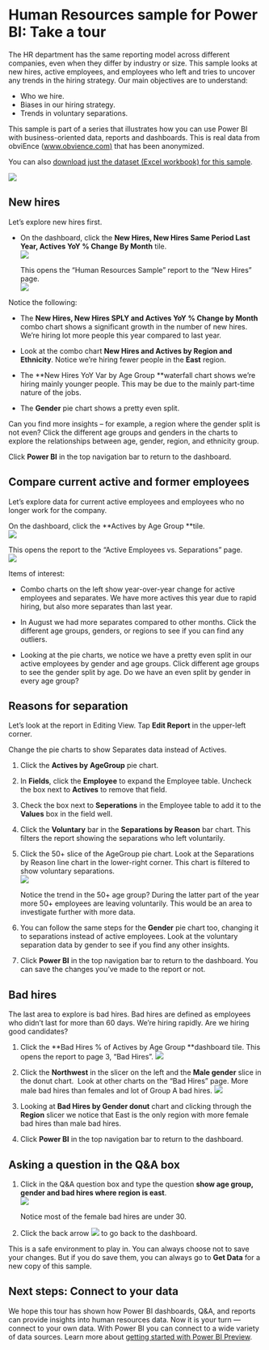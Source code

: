 ﻿<properties 
   pageTitle="Human Resources sample for Power BI: Take a tour"
   description="Human Resources sample for Power BI: Take a tour"
   services="powerbi" 
   documentationCenter="" 
   authors="maggiesMSFT" 
   manager="mblythe" 
   editor=""
   tags=""/>
 
<tags
   ms.service="powerbi"
   ms.devlang="NA"
   ms.topic="article"
   ms.tgt_pltfrm="NA"
   ms.workload="powerbi"
   ms.date="10/16/2015"
   ms.author="maggies"/>

# Human Resources sample for Power BI: Take a tour  

The HR department has the same reporting model across different companies, even when they differ by industry or size. This sample looks at new hires, active employees, and employees who left and tries to uncover any trends in the hiring strategy. Our main objectives are to understand:

- Who we hire.
- Biases in our hiring strategy.
- Trends in voluntary separations.

This sample is part of a series that illustrates how you can use Power BI with business-oriented data, reports and dashboards. This is real data from obviEnce ([www.obvience.com)](http://www.obvience.com/) that has been anonymized.

You can also [download just the dataset (Excel workbook) for this sample](http://go.microsoft.com/fwlink/?LinkId=528592).

![](media/powerbi-sample-human-resources-take-a-tour/hr1.png)

## New hires  
Let’s explore new hires first.
- On the dashboard, click the **New Hires, New Hires Same Period Last Year, Actives YoY % Change** **By Month** tile.  
    ![](media/powerbi-sample-human-resources-take-a-tour/hr2.png)  

    This opens the “Human Resources Sample” report to the “New Hires” page.  
    ![](media/powerbi-sample-human-resources-take-a-tour/hr3.png)

Notice the following:

- The **New Hires, New Hires SPLY and Actives YoY % Change by Month** combo chart shows a significant growth in the number of new hires. We’re hiring lot more people this year compared to last year.

- Look at the combo chart **New Hires and Actives by Region and Ethnicity**. Notice we’re hiring fewer people in the **East** region.

- The **New Hires YoY Var by Age Group **waterfall chart shows we’re hiring mainly younger people. This may be due to the mainly part-time nature of the jobs.

- The **Gender** pie chart shows a pretty even split.

Can you find more insights – for example, a region where the gender split is not even? Click the different age groups and genders in the charts to explore the relationships between age, gender, region, and ethnicity group.

Click **Power BI** in the top navigation bar to return to the dashboard.

## Compare current active and former employees  
Let’s explore data for current active employees and employees who no longer work for the company.

On the dashboard, click the **Actives by Age Group **tile.  
![](media/powerbi-sample-human-resources-take-a-tour/hr4.png)

This opens the report to the “Active Employees vs. Separations” page.  
![](media/powerbi-sample-human-resources-take-a-tour/hr5.png)

Items of interest:

- Combo charts on the left show year-over-year change for active employees and separates. We have more actives this year due to rapid hiring, but also more separates than last year.

- In August we had more separates compared to other months. Click the different age groups, genders, or regions to see if you can find any outliers.

- Looking at the pie charts, we notice we have a pretty even split in our active employees by gender and age groups. Click different age groups to see the gender split by age. Do we have an even split by gender in every age group? 

## Reasons for separation  
Let’s look at the report in Editing View. Tap **Edit Report** in the upper-left corner. 

Change the pie charts to show Separates data instead of Actives.

1.  Click the **Actives by** **AgeGroup** pie chart.

2.  In **Fields**, click the **Employee** ﻿to expand the Employee table. Uncheck the box next to **Actives**﻿ to remove that field.

3.  Check the box next to **Seperations** in the Employee table to add it to the **Values** box in the field well.

4.  Click the **Voluntary** bar in the **Separations by Reason** bar chart. This filters the report showing the separations who left voluntarily.

5.  Click the 50+ slice of the AgeGroup pie chart.
    Look at the Separations by Reason line chart in the lower-right corner. This chart is filtered to show voluntary separations.  
    ![](media/powerbi-sample-human-resources-take-a-tour/hr6.png)

    Notice the trend in the 50+ age group? During the latter part of the year more 50+ employees are leaving voluntarily. This would be an area to investigate further with more data.

6.  You can follow the same steps for the **Gender** pie chart too, changing it to separations instead of active employees. Look at the voluntary separation data by gender to see if you find any other insights.

7.  Click **Power BI** in the top navigation bar to return to the dashboard. You can save the changes you’ve made to the report or not.

## Bad hires  
The last area to explore is bad hires. Bad hires are defined as employees who didn’t last for more than 60 days. We’re hiring rapidly. Are we hiring good candidates?

1.  Click the **Bad Hires % of Actives by Age Group **dashboard tile. This opens the report to page 3, “Bad Hires”.
    ![](media/powerbi-sample-human-resources-take-a-tour/hr7.png)  

2.  Click the **Northwest**﻿ in the slicer on the left and the **Male gender** slice in the donut chart.  Look at other charts on the “Bad Hires” page. More male bad hires than females and lot of Group A bad hires.
    ![](media/powerbi-sample-human-resources-take-a-tour/hr8.png)  

3.  Looking at **Bad Hires by Gender donut** chart and clicking through the **Region** slicer we notice that East is the only region with more female bad hires than male bad hires.  

4.  Click **Power BI** in the top navigation bar to return to the dashboard.

## Asking a question in the Q&A box 
1.  Click in the Q&A question box and type the question **show age group, gender and bad hires where region is east**.  
    ![](media/powerbi-sample-human-resources-take-a-tour/hr9.png)

    Notice most of the female bad hires are under 30.
2.  Click the back arrow ![](media/powerbi-sample-human-resources-take-a-tour/backarrow.png) to go back to the dashboard.

This is a safe environment to play in. You can always choose not to save your changes. But if you do save them, you can always go to **Get Data** for a new copy of this sample. 

## Next steps: Connect to your data  
We hope this tour has shown how Power BI dashboards, Q&A, and reports can provide insights into human resources data. Now it is your turn — connect to your own data. With Power BI you can connect to a wide variety of data sources. Learn more about [getting started with Power BI Preview](https://support.office.com/article/Get-Started-with-Power-BI-Preview-0f0237e2-f74f-49ab-82ea-1990c3c3deb8).  